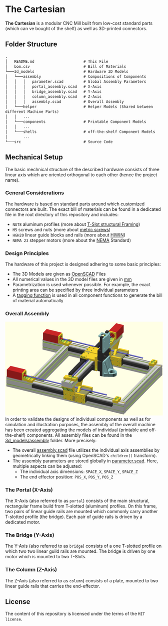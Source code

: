 # The Cartesian
**The Cartesian** is a modular CNC Mill built from low-cost standard parts (which can ve bought of the shelf) as well as 3D-printed connectors.


## Folder Structure


```
.
│   README.md                      # This File
│   bom.csv                        # Bill of Materials
└───3d_models                      # Hardware 3D Models
│   └───assembly                   # Compositions of Components
│   │   │   parameter.scad         # Global Assembly Parameters
│   │   │   portal_assembly.scad   # X-Axis
│   │   │   bridge_assembly.scad   # Y-Axis
│   │   │   column_assembly.scad   # Z-Axis
│   │   │   assembly.scad          # Overall Assembly
│   └───helper                     # Helper Models (Shared between different Machine Parts)
│   │   ...
│   └───components                 # Printable Component Models
│   │   ...
│   └───shells                     # off-the-shelf Component Models
│       ...
└───src                            # Source Code
```

## Mechanical Setup
The basic mechnical structure of the described hardware consists of three linear axis which are oriented orthogonal to each other (hence the project name).

### General Considerations
The hardware is based on standard parts around which customized connectors are built. The exact bill of materials can be found in a dedicated file in the root directory of this repository and includes:

 - `NUT8` aluminum profiles (more about [T-Slot structural Framing](https://en.wikipedia.org/wiki/T-slot_structural_framing))
 - `M5` screws and nuts (more about [metric screws](https://en.wikipedia.org/wiki/ISO_metric_screw_thread))
 - `HGH20` linear guide blocks and rails (more about [HIWIN](https://www.hiwin.tw/))
 - `NEMA 23` stepper motors (more about the [NEMA](https://www.nema.org/Standards/view/Motion-Position-Control-Motors-Controls-and-Feedback-Devices) Standard)

### Design Principles
The hardware of this project is designed adhering to some basic principles:

 - The 3D Models are given as [OpenSCAD](https://openscad.org/) Files
 - All numerical values in the 3D model files are given in [mm](https://en.wikipedia.org/wiki/Millimetre)
 - Parametrization is used whenever possible. For example, the exact printing area can be specified by three individual parameters
 - A [tagging function](./3d_models/helper/bom.scad) is used in all component functions to generate the bill of material automatically

### Overall Assembly
![Overall Assembly](./docs/assembly.png)
In order to validate the designs of individual components as well as for simulation and illustration purposes, the assembly of the overall machine has been created aggregating the models of individual (printable and off-the-shelf) components. All assembly files can be found in the [3d_models/assembly](./3d_models/assembly) folder. More precisely:

 - The overall [assembly.scad](./3d_models/assembly/assembly.scad) file utilizes the individual axis assemblies by geometrically linking them (using OpenSCAD's `children()` transform).
 - The assembly parameters are stored globally in [parameter.scad](./3d_models/assembly/parameter.scad). Here, multiple aspects can be adjusted:
   - The individual axis dimensions: `SPACE_X`, `SPACE_Y`, `SPACE_Z`
   - The end effector position: `POS_X`, `POS_Y`, `POS_Z`

### The Portal (X-Axis)
The X-Axis (also referred to as `portal`) consists of the main structural, rectangular frame build from T-slotted (aluminum) profiles. On this frame, two pairs of linear guide rails are mounted which commonly carry another T-slotted profile (the bridge). Each pair of guide rails is driven by a dedicated motor.

### The Bridge (Y-Axis)
The Y-Axis (also referred to as `bridge`) consists of a one T-slotted profile on which two two linear guild rails are mounted. The bridge is driven by one motor which is mounted to two T-Slots.

### The Column (Z-Axis)
The Z-Axis (also referred to as `column`) consists of a plate, mounted to two linear guide rails that carries the end-effector.

## License
The content of this repository is licensed under the terms of the `MIT license`.

